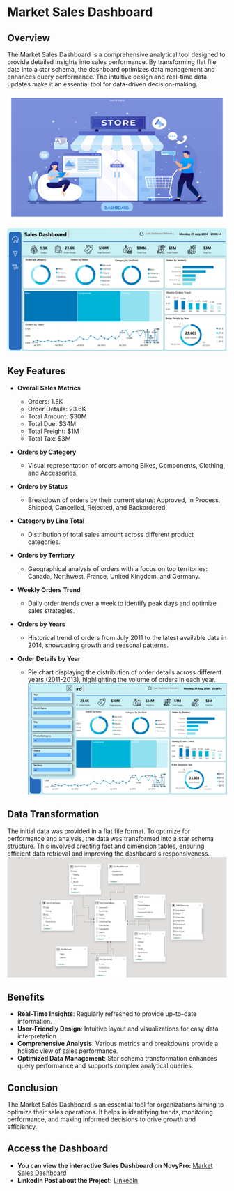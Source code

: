 # Market Sales Dashboard

## Overview
The Market Sales Dashboard is a comprehensive analytical tool designed to provide detailed insights into sales performance. By transforming flat file data into a star schema, the dashboard optimizes data management and enhances query performance. The intuitive design and real-time data updates make it an essential tool for data-driven decision-making.

![Home Page](https://github.com/MohamedR4dy/Market-Sales-Dashboard/blob/main/Home%20Page.png)

![Orders Page](https://github.com/MohamedR4dy/Market-Sales-Dashboard/blob/main/Orders%20Page.png)
## Key Features
- **Overall Sales Metrics**
  - Orders: 1.5K
  - Order Details: 23.6K
  - Total Amount: $30M
  - Total Due: $34M
  - Total Freight: $1M
  - Total Tax: $3M

- **Orders by Category**
  - Visual representation of orders among Bikes, Components, Clothing, and Accessories.

- **Orders by Status**
  - Breakdown of orders by their current status: Approved, In Process, Shipped, Cancelled, Rejected, and Backordered.

- **Category by Line Total**
  - Distribution of total sales amount across different product categories.

- **Orders by Territory**
  - Geographical analysis of orders with a focus on top territories: Canada, Northwest, France, United Kingdom, and Germany.

- **Weekly Orders Trend**
  - Daily order trends over a week to identify peak days and optimize sales strategies.

- **Orders by Years**
  - Historical trend of orders from July 2011 to the latest available data in 2014, showcasing growth and seasonal patterns.

- **Order Details by Year**
  - Pie chart displaying the distribution of order details across different years (2011-2013), highlighting the volume of orders in each year.
![Slicers Page](https://github.com/MohamedR4dy/Market-Sales-Dashboard/blob/main/Silcers%20Page.png)

## Data Transformation
The initial data was provided in a flat file format. To optimize for performance and analysis, the data was transformed into a star schema structure. This involved creating fact and dimension tables, ensuring efficient data retrieval and improving the dashboard's responsiveness.
![Star Schema Page](https://github.com/MohamedR4dy/Market-Sales-Dashboard/blob/main/Star%20Schema.png)

## Benefits
- **Real-Time Insights**: Regularly refreshed to provide up-to-date information.
- **User-Friendly Design**: Intuitive layout and visualizations for easy data interpretation.
- **Comprehensive Analysis**: Various metrics and breakdowns provide a holistic view of sales performance.
- **Optimized Data Management**: Star schema transformation enhances query performance and supports complex analytical queries.

## Conclusion
The Market Sales Dashboard is an essential tool for organizations aiming to optimize their sales operations. It helps in identifying trends, monitoring performance, and making informed decisions to drive growth and efficiency.

## Access the Dashboard
- **You can view the interactive Sales Dashboard on NovyPro:** [Market Sales Dashboard](https://project.novypro.com/sxE5xa)
- **LinkedIn Post about the Project:** [LinkedIn](https://www.linkedin.com/posts/mohamed-roshdy-kharboush_market-sales-dashboard-activity-7223788566487683072-2Ne6?utm_source=share&utm_medium=member_desktop)


